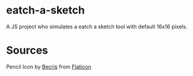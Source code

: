 # eatch-a-sketch
A JS project who simulates a eatch a sketch tool with default 16x16 pixels.
# Sources
Pencil Icon by [Becris](https://www.flaticon.com/authors/becris) from [Flaticon](https://www.flaticon.com/free-icon/edit_860814?related_id=860814)
